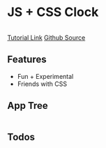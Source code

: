 # JS + CSS Clock

<img src="" />

[Tutorial Link](https://courses.wesbos.com/account/access/5f602c40f8289514d0f9b6fc/view/194130581)
[Github Source](https://github.com/wesbos/JavaScript30/tree/master/02%20-%20JS%20and%20CSS%20Clock)

## Features

- Fun + Experimental
- Friends with CSS

## App Tree

```bash

```

## Todos